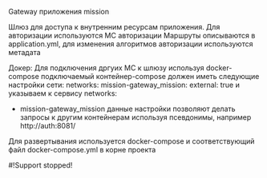 Gateway приложения mission

Шлюз для доступа к внутренним ресурсам приложения.
Для авторизации используются МС авторизации
Маршруты описываются в application.yml, для изменения алгоритмов авторизации используются метадата

Докер:
Для подключения дргуих МС к шлюзу используя docker-compose
подключаемый контейнер-compose должен иметь следующие настройки сети:
networks:
mission-gateway_mission:
external: true
и указываем к сервису
networks:
- mission-gateway_mission
данные настройки позволяют делать запросы к другим контейнерам используя псевдонимы, например http://auth:8081/

Для развертывания используется docker-compose и соответствующий файл docker-compose.yml в корне проекта

#!Support stopped!
